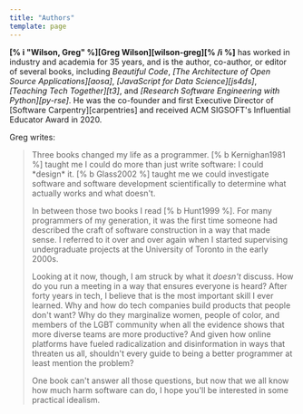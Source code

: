 ```yaml
---
title: "Authors"
template: page
---
```


**[% i "Wilson, Greg" %][Greg Wilson][wilson-greg][% /i %]** has worked in industry and academia for 35 years,
and is the author, co-author, or editor of several books,
including *Beautiful Code*,
*[The Architecture of Open Source Applications][aosa]*,
*[JavaScript for Data Science][js4ds]*,
*[Teaching Tech Together][t3]*,
and *[Research Software Engineering with Python][py-rse]*.
He was the co-founder and first Executive Director of [Software Carpentry][carpentries]
and received ACM SIGSOFT's Influential Educator Award in 2020.

Greg writes:

<blockquote markdown="1">
Three books changed my life as a programmer.
[% b Kernighan1981 %] taught me I could do more than just write software:
I could *design* it.
[% b Glass2002 %] taught me we could investigate software and software development scientifically
to determine what actually works and what doesn't.

In between those two books I read [% b Hunt1999 %].
For many programmers of my generation,
it was the first time someone had described the craft of software construction
in a way that made sense.
I referred to it over and over again
when I started supervising undergraduate projects at the University of Toronto
in the early 2000s.

Looking at it now,
though,
I am struck by what it *doesn't* discuss.
How do you run a meeting in a way that ensures everyone is heard?
After forty years in tech,
I believe that is the most important skill I ever learned.
Why and how do tech companies build products that people don't want?
Why do they marginalize women,
people of color,
and members of the LGBT community
when all the evidence shows that more diverse teams are more productive?
And given how online platforms have fueled radicalization and disinformation in ways that threaten us all,
shouldn't every guide to being a better programmer at least mention the problem?

One book can't answer all those questions,
but now that we all know how much harm software can do,
I hope you'll be interested in some practical idealism.
</blockquote>
